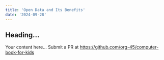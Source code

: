 ```yaml
---
title: 'Open Data and Its Benefits'
date: '2024-09-28'
---
```


## Heading...
Your content here...
Submit a PR at https://github.com/org-45/computer-book-for-kids
